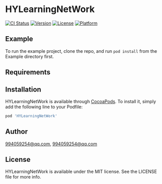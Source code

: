# HYLearningNetWork

[![CI Status](https://img.shields.io/travis/994059254@qq.com/HYLearningNetWork.svg?style=flat)](https://travis-ci.org/994059254@qq.com/HYLearningNetWork)
[![Version](https://img.shields.io/cocoapods/v/HYLearningNetWork.svg?style=flat)](https://cocoapods.org/pods/HYLearningNetWork)
[![License](https://img.shields.io/cocoapods/l/HYLearningNetWork.svg?style=flat)](https://cocoapods.org/pods/HYLearningNetWork)
[![Platform](https://img.shields.io/cocoapods/p/HYLearningNetWork.svg?style=flat)](https://cocoapods.org/pods/HYLearningNetWork)

## Example

To run the example project, clone the repo, and run `pod install` from the Example directory first.

## Requirements

## Installation

HYLearningNetWork is available through [CocoaPods](https://cocoapods.org). To install
it, simply add the following line to your Podfile:

```ruby
pod 'HYLearningNetWork'
```

## Author

994059254@qq.com, 994059254@qq.com

## License

HYLearningNetWork is available under the MIT license. See the LICENSE file for more info.
